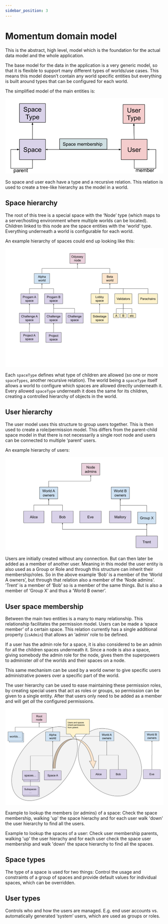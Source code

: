 ```yaml
---
sidebar_position: 3
---
```

# Momentum domain model

This is the abstract, high level, model which is the foundation for the actual data model and the whole application.

The base model for the data in the application is a very generic model, so that it is flexible to support many different types of worlds/use cases. This means this model doesn’t contain any world specific entities but everything is built around types that can be configured for each world.

The simplified model of the main entities is:


![Momentum space and user model](diagrams/momentum-domain-model.svg "Diagram of the main data models.")

[comment]: # (https://docs.google.com/drawings/d/1at4ZBDjI00OIFRPuWwsMHqmMF8RRRa08-Vn-AtUrMzk/edit?usp=sharing)


So space and user each have a type and a recursive relation. This relation is used to create a tree-like hierarchy as the model in a world.

## Space hierarchy

The root of this tree is a special space with the ‘Node’ type (which maps to a server/hosting environment where multiple worlds can be located). Children linked to this node are the space entities with the ‘world’ type. Everything underneath a world is configurable for each world.



An example hierarchy of spaces could end up looking like this:


![Diagram of an example space hierachy](diagrams/momentum-space-hierachy-example.svg "Example space structure")

[comment]: # (https://docs.google.com/drawings/d/1BT7DdrvOkeWWqU2hRL2A2jdBBHR_rIlWloJJXBhHvrE/edit?usp=sharing)


Each `spaceType` defines what type of children are allowed (so one or more `spaceTypes`, another recursive relation). The world being a `spaceType` itself allows a world to configure which spaces are allowed directly underneath it. Every allowed `spaceType` underneath it does the same for its children, creating a controlled hierarchy of objects in the world.



## User hierarchy

The user model uses this structure to group users together. This is then used to create a role/permission model. This differs from the parent-child space model in that there is not necessarily a single root node and users can be connected to multiple ‘parent’ users. 

An example hierarchy of users:

![Diagram of an example user hierarchy](diagrams/momentum-user-hierarchy-example.svg "Example user structure")

[comment]: # (https://docs.google.com/drawings/d/1PilXhPe2aF9EmCAWeqPu79hLrCUUlMvurGKZZ5N1Xc4/edit?usp=sharing)


Users are initially created without any connection. But can then later be added as a member of another user. Meaning in this model the user entity is also used as a Group or Role and through this structure can inherit their membership/roles. So in the above example ‘Bob’ is a member of the ‘World A owners’, but through that relation also a member of the ‘Node admins’.  ‘Trent’ is a member of ‘Bob’ so is a member of the same things. But is also a member of ‘Group X’ and thus a ‘World B owner’.

## User space membership

Between the main two entities is a many to many relationship. This relationship facilitates the permission model. Users can be made a ‘space member’ of a certain space. This relation currently has a single additional property (`isAdmin`) that allows an ‘admin’ role to be defined.

If a user has the admin role for a space, it is also considered to be an admin for all the children spaces underneath it. Since a node is also a space, giving somebody the admin role for the node, gives them the superpowers to administer _all_ of the worlds and their spaces on a node. 

This same mechanism can be used by a world owner to give specific users administrative powers over a specific part of the world.

The user hierarchy can be used to ease maintaining these permission roles, by creating special users that act as roles or groups, so permission can be given to a single entity. After that users only need to be added as a member and will get _all_ the configured permissions.

![Diagram of an example permission model](diagrams/momentum-permission-model-example.svg "Example permission model")

[comment]: # (https://docs.google.com/drawings/d/1k080zS7_IeNzkreINazEwtvJok9X6i0kZ_XFFs8jk5Y/edit?usp=sharing)

Example to lookup the members (or admins) of a space:
Check the space membership, walking 'up' the space hierachy and for each user walk 'down' the user hierarchy to find all the users.

Example to lookup the spaces of a user:
Check user membership parents, walking 'up' the user hierachy and for each user check the space user membership and walk 'down' the space hierarchy to find all the spaces.

## Space types

The type of a space is used for two things: Control the usage and constraints of a group of spaces and provide default values for individual spaces, which can be overridden.

## User types

Controls who and how the users are managed. E.g. end user accounts vs. automatically generated ‘system’ users, which are used as groups or roles.


